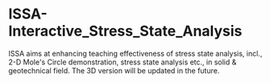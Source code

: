 # ISSA-Interactive_Stress_State_Analysis
ISSA aims at enhancing teaching effectiveness of stress state analysis, incl., 2-D Mole's Circle demonstration, stress state analysis etc., in solid &amp; geotechnical field. The 3D version will be updated in the future.
